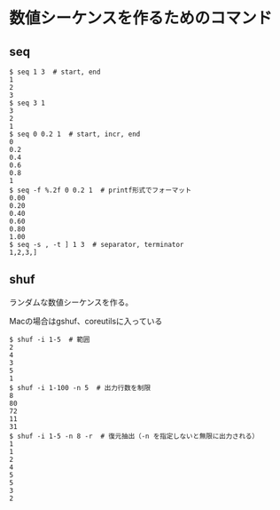 # 数値シーケンスを作るためのコマンド

## seq

```
$ seq 1 3  # start, end
1
2
3
$ seq 3 1
3
2
1
$ seq 0 0.2 1  # start, incr, end
0
0.2
0.4
0.6
0.8
1
$ seq -f %.2f 0 0.2 1  # printf形式でフォーマット
0.00
0.20
0.40
0.60
0.80
1.00
$ seq -s , -t ] 1 3  # separator, terminator
1,2,3,]
```

## shuf

ランダムな数値シーケンスを作る。

Macの場合はgshuf、coreutilsに入っている

```
$ shuf -i 1-5  # 範囲
2
4
3
5
1
$ shuf -i 1-100 -n 5  # 出力行数を制限
8
80
72
11
31
$ shuf -i 1-5 -n 8 -r  # 復元抽出（-n を指定しないと無限に出力される）
1
1
2
4
5
5
3
2
```

